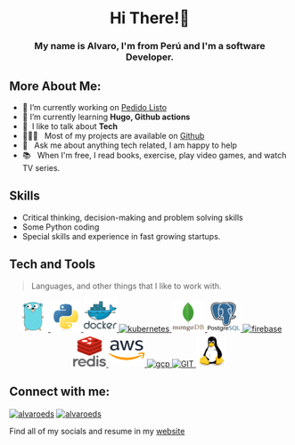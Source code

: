 <h1 align="center">Hi There!👋</h1>
<h3 align="center">My name is Alvaro, I'm from Perú and I'm a software Developer.</h3>

## More About Me:

- 🔭 I’m currently working on [Pedido Listo](https://pedidolisto.com)
- 🌱 I’m currently learning **Hugo, Github actions**
- 🤝 &nbsp;I like to talk about **Tech**
- 👨🏻‍💻 &nbsp; Most of my projects are available on [Github](https://github.com/alvaroeds?tab=repositories)
- 💬 &nbsp; Ask me about anything tech related, I am happy to help
- 📚 &nbsp; When I'm free, I read books, exercise, play video games, and watch TV series.


## Skills

- Critical thinking, decision-making and problem solving skills
- Some Python coding
- Special skills and experience in fast growing startups.

## Tech and Tools

> Languages, and other things that I like to work with.

<p align="center">
        <a href="https://golang.org" target="_blank" rel="noreferrer"> <img src="https://raw.githubusercontent.com/devicons/devicon/master/icons/go/go-original.svg" alt="go" width="55" height="55"/> </a>
        <a href="https://www.python.org" target="_blank" rel="noreferrer"> <img src="https://raw.githubusercontent.com/devicons/devicon/master/icons/python/python-original.svg" alt="python" width="55" height="55"/> </a> 
        <a href="https://www.docker.com/" target="_blank" rel="noreferrer"> <img src="https://raw.githubusercontent.com/devicons/devicon/master/icons/docker/docker-original-wordmark.svg" alt="docker" width="60" height="60"/> </a>
        <a href="https://kubernetes.io" target="_blank" rel="noreferrer"> <img src="https://www.vectorlogo.zone/logos/kubernetes/kubernetes-icon.svg" alt="kubernetes" width="60" height="55"/> </a> 
        <a href="https://www.mongodb.com/" target="_blank" rel="noreferrer"> <img src="https://raw.githubusercontent.com/devicons/devicon/master/icons/mongodb/mongodb-original-wordmark.svg" alt="mongodb" width="60" height="55"/> </a>
        <a href="https://www.postgresql.org" target="_blank" rel="noreferrer"> <img src="https://raw.githubusercontent.com/devicons/devicon/master/icons/postgresql/postgresql-original-wordmark.svg" alt="postgresql" width="60" height="55"/> </a>
        <a href="https://firebase.google.com/" target="_blank" rel="noreferrer"> <img src="https://www.vectorlogo.zone/logos/firebase/firebase-icon.svg" alt="firebase" width="50" height="50"/> </a>
        <a href="https://redis.io" target="_blank" rel="noreferrer"> <img src="https://raw.githubusercontent.com/devicons/devicon/master/icons/redis/redis-original-wordmark.svg" alt="redis" width="60" height="55"/> </a>
        <a href="https://aws.amazon.com" target="_blank" rel="noreferrer"> <img src="https://raw.githubusercontent.com/devicons/devicon/master/icons/amazonwebservices/amazonwebservices-original-wordmark.svg" alt="aws" width="65" height="60"/> </a>
        <a href="https://cloud.google.com" target="_blank" rel="noreferrer"> <img src="https://www.vectorlogo.zone/logos/google_cloud/google_cloud-icon.svg" alt="gcp" width="55" height="55"/> </a>
        <a href="https://git-scm.com/" target="_blank" rel="noreferrer"> <img src="https://www.vectorlogo.zone/logos/git-scm/git-scm-icon.svg" alt="GIT" width="60" height="55"/> </a>
        <a href="https://www.linux.org/" target="_blank" rel="noreferrer"> <img src="https://raw.githubusercontent.com/devicons/devicon/master/icons/linux/linux-original.svg" alt="linux" width="55" height="55"/> </a>
</p>


<h2 align="left">Connect with me:</h3>
<p align="left">
<a href="https://x.com/alvaroeds" target="blank"><img align="center" src="https://raw.githubusercontent.com/rahuldkjain/github-profile-readme-generator/master/src/images/icons/Social/twitter.svg" alt="alvaroeds" height="30" width="40" /></a>
<a href="https://linkedin.com/in/alvaroeds" target="blank"><img align="center" src="https://raw.githubusercontent.com/rahuldkjain/github-profile-readme-generator/master/src/images/icons/Social/linked-in-alt.svg" alt="alvaroeds" height="30" width="40" /></a>
<!-- <a href="https://www.youtube.com/c/alvaroeds" target="blank"><img align="center" src="https://raw.githubusercontent.com/rahuldkjain/github-profile-readme-generator/master/src/images/icons/Social/youtube.svg" alt="alvaroeds" height="30" width="40" /></a>
</p> -->

Find all of my socials and resume in my [website](https://alvaroeds.com)

